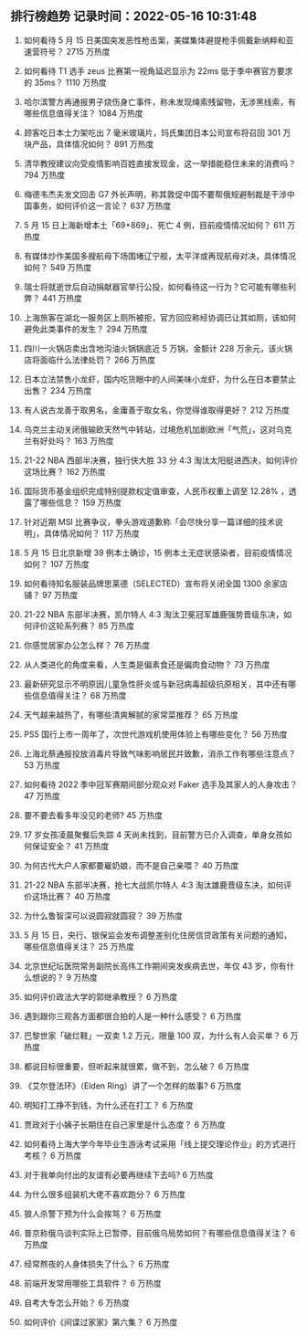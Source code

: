 
## 排行榜趋势 记录时间：2022-05-16 10:31:48
  
  1. 如何看待 5 月 15 日美国突发恶性枪击案，美媒集体避提枪手佩戴新纳粹和亚速营符号？ 2715 万热度
    
  2. 如何看待 T1 选手 zeus 比赛第一视角延迟显示为 22ms 低于季中赛官方要求的 35ms？ 1110 万热度
    
  3. 哈尔滨警方再通报男子烧伤身亡事件，称未发现绳索残留物，无涉黑线索，有哪些信息值得关注？ 1084 万热度
    
  4. 顾客吃日本士力架吃出 7 毫米玻璃片，玛氏集团日本公司宣布将召回 301 万块产品，具体情况如何？ 891 万热度
    
  5. 清华教授建议向受疫情影响百姓直接发现金，这一举措能稳住未来的消费吗？ 794 万热度
    
  6. 梅德韦杰夫发文回击 G7 外长声明，称其敦促中国不要帮俄规避制裁是干涉中国事务，如何评价这一言论？ 637 万热度
    
  7. 5 月 15 日上海新增本土「69+869」、死亡 4 例，目前疫情情况如何？ 611 万热度
    
  8. 有媒体炒作美国多艘航母下场围堵辽宁舰，太平洋或再现航母对决，具体情况如何？ 549 万热度
    
  9. 瑞士将就逝世后自动捐献器官举行公投，如何看待这一行为？它可能有哪些利弊？ 441 万热度
    
  10. 上海旅客在湖北一服务区上厕所被拒，官方回应称经协调已让其如厕，该如何避免此类事件的发生？ 294 万热度
    
  11. 四川一火锅店卖出含地沟油火锅锅底近 5 万锅，金额计 228 万余元，该火锅店将面临什么法律处罚？ 266 万热度
    
  12. 日本立法禁售小龙虾，国内吃货眼中的人间美味小龙虾，为什么在日本要禁止出售？ 234 万热度
    
  13. 有人说古龙善于取男名，金庸善于取女名，你觉得谁取得更好？ 212 万热度
    
  14. 乌克兰主动关闭俄输欧天然气中转站，过境危机加剧欧洲「气荒」，这对乌克兰有好处吗？ 163 万热度
    
  15. 21-22 NBA 西部半决赛，独行侠大胜 33 分 4:3 淘汰太阳挺进西决，如何评价这场比赛？ 162 万热度
    
  16. 国际货币基金组织完成特别提款权定值审查，人民币权重上调至 12.28% ，透露了哪些信息？ 159 万热度
    
  17. 针对近期 MSI 比赛争议，拳头游戏道歉称「会尽快分享一篇详细的技术说明」，具体情况如何？ 117 万热度
    
  18. 5 月 15 日北京新增 39 例本土确诊，15 例本土无症状感染者，目前疫情情况如何？ 107 万热度
    
  19. 如何看待知名服装品牌思莱德（SELECTED）宣布将关闭全国 1300 余家店铺？ 97 万热度
    
  20. 21-22 NBA 东部半决赛，凯尔特人 4:3 淘汰卫冕冠军雄鹿强势晋级东决，如何评价这轮系列赛？ 85 万热度
    
  21. 你感觉居家办公怎么样？ 76 万热度
    
  22. 从人类进化的角度来看，人生类是偏素食还是偏肉食动物？ 73 万热度
    
  23. 最新研究显示不明原因儿童急性肝炎或与新冠病毒超级抗原相关，其中还有哪些信息值得关注？ 68 万热度
    
  24. 天气越来越热了，有哪些清爽解腻的家常菜推荐？ 65 万热度
    
  25. PS5 国行上市一周年了，次世代游戏机使用体验上有哪些变化？ 56 万热度
    
  26. 上海北蔡通报投放消毒片导致气味影响居民并致歉，消杀工作有哪些注意点？ 53 万热度
    
  27. 如何看待 2022 季中冠军赛期间部分观众对 Faker 选手及其家人的人身攻击？ 47 万热度
    
  28. 要不要去看多年没见的老师? 45 万热度
    
  29. 17 岁女孩凌晨聚餐后失踪 4 天尚未找到，目前警方已介入调查，单身女孩如何保证安全？ 41 万热度
    
  30. 为何古代大户人家都要雇奶娘，而不是自己亲喂？ 40 万热度
    
  31. 21-22 NBA 东部半决赛，抢七大战凯尔特人 4:3 淘汰雄鹿晋级东决，如何评价这场比赛？ 40 万热度
    
  32. 为什么鲁智深可以说圆寂就圆寂？ 39 万热度
    
  33. 5 月 15 日，央行、银保监会发布调整差别化住房信贷政策有关问题的通知，哪些信息值得关注？ 25 万热度
    
  34. 北京世纪坛医院常务副院长高伟工作期间突发疾病去世，年仅 43 岁，你有什么想说的？ 9 万热度
    
  35. 如何评价政法大学的郭继承教授？ 6 万热度
    
  36. 遇到跟你三观各方面都很合拍的人是一种什么感受？ 6 万热度
    
  37. 巴黎世家「破烂鞋」一双卖 1.2 万元，限量 100 双，为什么有人会买单？ 6 万热度
    
  38. 都说目标很重要，但听起来就很累，做不到，怎么破？ 6 万热度
    
  39. 《艾尔登法环》（Elden Ring）讲了一个怎样的故事? 6 万热度
    
  40. 明知打工挣不到钱，为什么还在打工？ 6 万热度
    
  41. 贾政对于小姨子长期住在自己家里是什么态度？ 6 万热度
    
  42. 如何看待上海大学今年毕业生游泳考试采用「线上提交理论作业」的方式进行考核？ 6 万热度
    
  43. 对于我单向付出的友谊有必要再继续下去吗? 6 万热度
    
  44. 为什么很多组装机大佬不喜欢跑分？ 6 万热度
    
  45. 狼人杀警下预为什么会挨骂？ 6 万热度
    
  46. 普京称俄乌谈判实际上已暂停，目前俄乌局势如何？有哪些信息值得关注？ 6 万热度
    
  47. 经常熬夜的人身体损失了什么？ 6 万热度
    
  48. 前端开发常用哪些工具软件？ 6 万热度
    
  49. 自考大专怎么开始？ 6 万热度
    
  50. 如何评价《间谍过家家》第六集？ 6 万热度
    